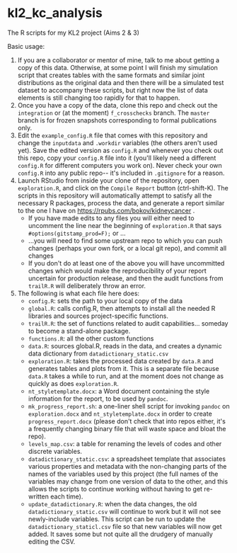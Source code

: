 # kl2_kc_analysis
The R scripts for my KL2 project (Aims 2 &amp; 3)

Basic usage:

1. If you are a collaborator or mentor of mine, talk to me about getting a copy
   of this data. Otherwise, at some point I will finish my simulation script 
   that creates tables with the same formats and similar joint distributions
   as the original data and then there will be a simulated test dataset to 
   accompany these scripts, but right now the list of data elements is still 
   changing too rapidly for that to happen.
2. Once you have a copy of the data, clone this repo and check out the 
   `integration` or (at the moment) `f_crosschecks` branch. The `master` 
   branch is for frozen snapshots corresponding to formal publications only.
3. Edit the `example_config.R` file that comes with this repository and 
   change the `inputdata` and `.workdir` variables (the others aren't used yet).
   Save the edited version as `config.R` and whenever you check out this repo,
   copy your `config.R` file into it (you'll likely need a different 
   `config.R` for different computers you work on). Never check your own 
   `config.R` into any public repo-- it's included in `.gitignore` for a reason.
4. Launch RStudio from inside your clone of the repository, open `exploration.R`,
   and click on the `Compile Report` button (ctrl-shift-K). The scripts in this
   repository will automatically attempt to satisfy all the necessary R packages,
   process the data, and generate a report similar to the one I have on 
   https://rpubs.com/bokov/kidneycancer . 
     * If you have made edits to any files you will either need to uncomment the
       line near the beginning of `exploration.R` that says 
       `#options(gitstamp_prod=F);` or ...
     * ...you will need to find some upstream repo to which you can push changes
       (perhaps your own fork, or a local git repo), and commit all changes
     * If you don't do at least one of the above you will have uncommitted 
       changes which would make the reproducibility of your report uncertain for
       production release, and then the audit functions from `trailR.R` will 
       deliberately throw an error.
5. The following is what each file here does:
     * `config.R`: sets the path to your local copy of the data
     * `global.R`: calls config.R, then attempts to install all the needed R 
     libraries and sources project-specific functions.
     * `trailR.R`: the set of functions related to audit capabilities... someday to
     become a stand-alone package.
     * `functions.R`: all the other custom functions
     * `data.R`: sources global.R, reads in the data, and creates a dynamic 
     data dictionary from `datadictionary_static.csv`
     * `exploration.R`: takes the processed data created by `data.R` and generates
     tables and plots from it. This is a separate file because `data.R` takes a
     while to run, and at the moment does not change as quickly as does 
     `exploration.R`.
     * `nt_styletemplate.docx`: a Word document containing the style information
       for the report, to be used by `pandoc`.
     * `mk_progress_report.sh`: a one-liner shell script for invoking `pandoc`
       on `exploration.docx` and `nt_styletemplate.docx` in order to create 
       `progress_report.docx` (please don't check that into repos either, it's 
       a frequently changing binary file that will waste space and bloat the 
       repo).
     * `levels_map.csv`: a table for renaming the levels of codes and other
       discrete variables.
     * `datadictionary_static.csv`: a spreadsheet template that associates various
     properties and metadata with the non-changing parts of the names of the 
     variables used by this project (the full names of the variables may change
     from one version of data to the other, and this allows the scripts to 
     continue working without having to get re-written each time).
     * `update_datadictionary.R`: when the data changes, the old
     `datadictionary_static.csv` will continue to work but it will not see 
     newly-include variables. This script can be run to update the
     `datadictionary_staticl.csv` file so that new variables will now get added.
     It saves some but not quite all the drudgery of manually editing the CSV.

